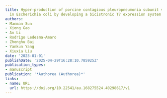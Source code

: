 ```yaml
---
title: Hyper-production of porcine contagious pleuropneumonia subunit vaccine proteins
  in Escherichia coli by developing a bicistronic T7 expression system
authors:
- Manman Sun
- Xiong Gao
- An Li
- Rodrigo Ledesma‐Amaro
- Zhonghu Bai
- Yankun Yang
- Xiuxia Liu
date: '2023-01-01'
publishDate: '2025-04-29T16:28:10.785925Z'
publication_types:
- manuscript
publication: '*Authorea (Authorea)*'
links:
- name: URL
  url: https://doi.org/10.22541/au.168275524.40298617/v1
---
```

